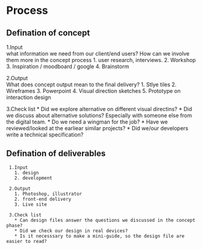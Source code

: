 # Process
  ## Defination of concept
  1.Input  
   what information we need from our client/end users? How can we involve them more in the concept process
    1. user research, interviews.
    2. Workshop
    3. Inspiration / moodboard / google
    4. Brainstorm

  2.Output  
   What does concept output mean to the final delivery?
    1. Stlye tiles
    2. Wireframes
    3. Powerpoint
    4. Visual direction sketches
    5. Prototype on interaction design

  3.Check list
    * Did we explore alternative on different visual directins?
    * Did we discuss about alternative solutions? Especially with someone else from the digital team.
    * Do we need a wingman for the job?
    * Have we reviewed/looked at the earliear similar projects?
    * Did we/our developers write a technical specification?

  ## Defination of deliverables

     1.Input
       1. design
       2. development

     2.Output
       1. Photoshop, illustrator
       2. front-end delivery
       3. Live site

     3.Check list
       * Can design files answer the questions we discussed in the concept phase?
       * Did we check our design in real devices?
       * Is it necesssary to make a mini-guide, so the design file are easier to read?